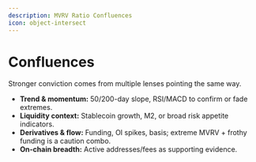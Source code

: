 ```yaml
---
description: MVRV Ratio Confluences
icon: object-intersect
---
```


# Confluences

Stronger conviction comes from multiple lenses pointing the same way.

* **Trend & momentum:** 50/200-day slope, RSI/MACD to confirm or fade extremes.
* **Liquidity context:** Stablecoin growth, M2, or broad risk appetite indicators.
* **Derivatives & flow:** Funding, OI spikes, basis; extreme MVRV + frothy funding is a caution combo.
* **On-chain breadth:** Active addresses/fees as supporting evidence.
